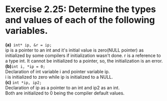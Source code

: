 # Exercise 2.25: Determine the types and values of each of the following variables.

**(a)**<code> int* ip, &r = ip;</code>   
ip is a pointer to an int and it's initial value is zero(NULL pointer) as initialized by some compilers if initialization wasn't done.
r is a reference to a type int. It cannot be initialized to a pointer, so, the initialization is an error.   
**(b)**<code>int i, *ip = 0;</code>     
Declaration of int variable i and pointer variable ip.   
i is initialized to zero while ip is initialized to a NULL.      
**(c)** <code>int *ip, ip2;</code>     
Declaration of ip as a pointer to an int and ip2 as an int.   
Both are initialized to 0 being the compiler default values.    
